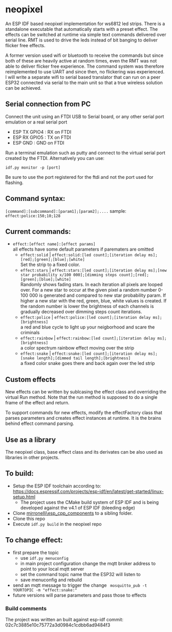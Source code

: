 # neopixel
An ESP IDF based neopixel implementation for ws6812 led strips.
There is a standalone executable that automatically starts with a preset effect. The effects can be switched at runtime via simple text commands delivered over serial line. RMT is used to drive the leds instead of bit banging to deliver flicker free effects.

A former version used wifi or bluetooth to receive the commands but since both of these are heavily active at random times, even the RMT was not able to deliver flicker free experience. The command system was therefore reimplemented to use UART and since then, no flickering was experienced. I will write a separate wifi to serial based translator that can run on a peer ESP32 connected via serial to the main unit so that a true wireless solution can be achieved.

## Serial connection from PC
Connect the unit using an FTDI USB to Serial board, or any other serial port emulation or a real serial port
- ESP TX GPIO4 : RX on FTDI
- ESP RX GPIO5 : TX on FTDI
- ESP GND : GND on FTDI

Run a terminal emulation such as putty and connect to the virtual serial port created by the FTDI. Alternatively you can use:

`idf.py monitor -p [port]`

Be sure to use the port registered for the ftdi and not the port used for flashing.
## Command syntax:

`[command]:[subcommand]:[param1];[param2];....`
sample:
`effect:police:150;10;128`

## Current commands:
- `effect:[effect name]:[effect params]`  
	all effects have some default parameters if parematers are omitted
	- `effect:solid` | `effect:solid:[led count];[iteration delay ms];[red];[green];[blue];[white]`  
	Set the strip to a fixed color.
	- `effect:stars` | `effect:stars:[led count];[iteration delay ms];[new star probability x/100 000];[dimming steps count];[red];[green];[blue];[white]`  
	Randomly shows fading stars. In each iteration all pixels are looped over. For a new star to occur at the given pixel a random number 0-100 000 is generated and compared to new star probability param. If higher a new star with the red, green, blue, white values is created. If the random number is lower the brightness of each channels is gradually decreased over dimming steps count iterations.  
	- `effect:police` | `effect:police:[led count];[iteration delay ms];[brightness]`  
	a red and blue cycle to light up your neigborhood and scare the criminals
	- `effect:rainbow` | `effect:rainbow:[led count];[iteration delay ms];[brightness]`  
	a color spectrum rainbow effect moving over the strip
	- `effect:snake` | `effect:snake:[led count];[iteration delay ms];[snake length];[dimmed tail length];[brightness]`  
	a fixed color snake goes there and back again over the led strip

## Custom effects
New effects can be written by sublcasing the effect class and overriding the virtual Run method. Note that the run method is supposed to do a single frame of the effect and return.  

To support commands for new effects, modify the effectFactory class that parses parameters and creates effect instances at runtime. It is the brains behind effect command parsing.

## Use as a library
The neopixel class, base effect class and its derivates can be also used as libraries in other projects.

## To build:
- Setup the ESP IDF toolchain according to: https://docs.espressif.com/projects/esp-idf/en/latest/get-started/linux-setup.html 
  - The project uses the CMake build system of ESP IDF and is being developed against the v4.1 of ESP IDF (bleeding edge)
- Clone [mirronelli\esp_cpp_components](https://github.com/mirronelli/esp_cpp_components) to a sibling folder.
- Clone this repo
- Execute ```idf.py build``` in the neopixel repo

## To change effect:
- first prepare the topic
  - use ```idf.py menuconfig```
  - in main project configuration change the mqtt broker address to point to your local mqtt server
  - set the command topic name that the ESP32 will listen to
  - save menuconfig and rebuild
- send an mqtt message to trigger the change
``` mosquitto_pub -t YOURTOPIC -m "effect:snake:"```
- future versions will parse parameters and pass those to effects


### Build comments
The project was written an built against esp-idf commit:
02c7c3885e10c75772a3d0984c1cdbb6ad9484f3
